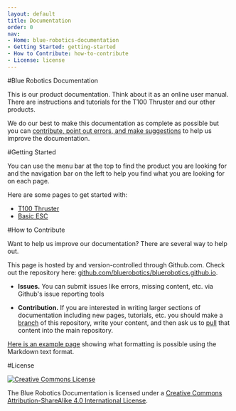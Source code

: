 ```yaml
---
layout: default
title: Documentation
order: 0
nav:
- Home: blue-robotics-documentation
- Getting Started: getting-started
- How to Contribute: how-to-contribute
- License: license
---
```


#Blue Robotics Documentation

This is our product documentation. Think about it as an online user manual. There are instructions and tutorials for the T100 Thruster and our other products.

We do our best to make this documentation as complete as possible but you can [contribute, point out errors, and make suggestions](#how-to-contribute) to help us improve the documentation.

#Getting Started

You can use the menu bar at the top to find the product you are looking for and the navigation bar on the left to help you find what you are looking for on each page.

Here are some pages to get started with:

* [T100 Thruster](/thrusters/)
* [Basic ESC](/besc/)

#How to Contribute

Want to help us improve our documentation? There are several way to help out.

This page is hosted by and version-controlled through Github.com. Check out the repository here: [github.com/bluerobotics/bluerobotics.github.io](http://github.com/bluerobotics/bluerobotics.github.io).

* **Issues.** You can submit issues like errors, missing content, etc. via Github's issue reporting tools

* **Contribution.** If you are interested in writing larger sections of documentation including new pages, tutorials, etc. you should make a [branch](#) of this repository, write your content, and then ask us to [pull](#) that content into the main repository.

[Here is an example page](/example/) showing what formatting is possible using the Markdown text format.

#License



[<img alt="Creative Commons License" style="border-width:0" src="https://i.creativecommons.org/l/by-sa/4.0/88x31.png" />](http://creativecommons.org/licenses/by-sa/4.0/)

The Blue Robotics Documentation is licensed under a [Creative Commons Attribution-ShareAlike 4.0 International License](http://creativecommons.org/licenses/by-sa/4.0/).
